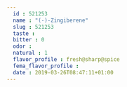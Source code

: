 ```yaml
---
  id : 521253
  name : "(-)-Zingiberene"
  slug : 521253
  taste : 
  bitter : 0
  odor : 
  natural : 1
  flavor_profile : fresh@sharp@spice
  fema_flavor_profile : 
  date : 2019-03-26T08:47:11+01:00
---
```



